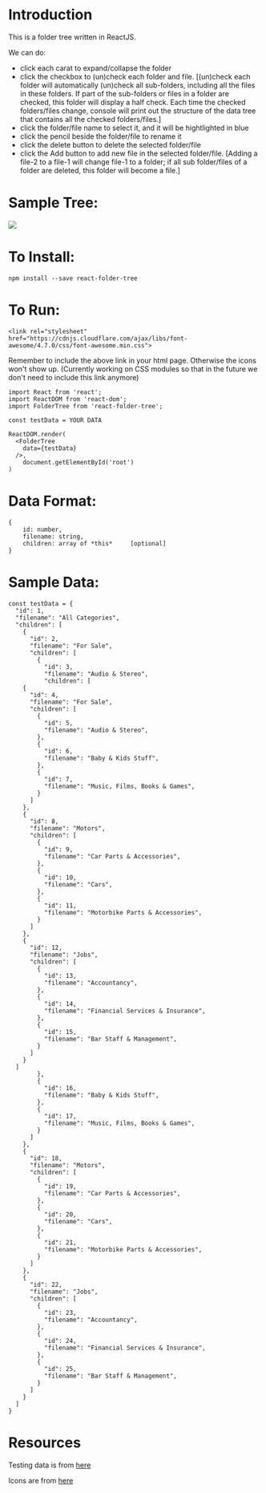 # Introduction  

This is a folder tree written in ReactJS. 

We can do:

- click each carat to expand/collapse the folder
- click the checkbox to (un)check each folder and file. [(un)check each folder will automatically (un)check all sub-folders, including all the files in these folders. If part of the sub-folders or files in a folder are checked, this folder will display a half check. Each time the checked folders/files change, console will print out the structure of the data tree that contains all the checked folders/files.]
- click the folder/file name to select it, and it will be hightlighted in blue
- click the pencil beside the folder/file to rename it
- click the delete button to delete the selected folder/file
- click the Add button to add new file in the selected folder/file. [Adding a file-2 to a file-1 will change file-1 to a folder; if all sub folder/files of a folder are deleted, this folder will become a file.]

# Sample Tree:

![](https://raw.githubusercontent.com/shunjizhan/React-Folder-Tree/add-file-functionality/sample.png?raw=true)


# To Install: 
	npm install --save react-folder-tree

# To Run: 

	<link rel="stylesheet" href="https://cdnjs.cloudflare.com/ajax/libs/font-awesome/4.7.0/css/font-awesome.min.css">

Remember to include the above link in your html page. Otherwise the icons won't show up. (Currently working on CSS modules so that in the future we don't need to include this link anymore)

	import React from 'react';
	import ReactDOM from 'react-dom';
	import FolderTree from 'react-folder-tree';

	const testData = YOUR DATA

	ReactDOM.render(		 	
	  <FolderTree      
	    data={testData}       
	  />,        
		document.getElementById('root')      
	)     

# Data Format:	

	{				 
		id: number,    			
		filename: string,	     		
		children: array of *this*	  [optional]    				
	}		

# Sample Data:

	const testData = {
	  "id": 1,
	  "filename": "All Categories",
	  "children": [
	    {
	      "id": 2,
	      "filename": "For Sale",
	      "children": [
	        {
	          "id": 3,
	          "filename": "Audio & Stereo",
	          "children": [
	    {
	      "id": 4,
	      "filename": "For Sale",
	      "children": [
	        {
	          "id": 5,
	          "filename": "Audio & Stereo",
	        },
	        {
	          "id": 6,
	          "filename": "Baby & Kids Stuff",
	        },
	        {
	          "id": 7,
	          "filename": "Music, Films, Books & Games",
	        }
	      ]
	    },
	    {
	      "id": 8,
	      "filename": "Motors",
	      "children": [
	        {
	          "id": 9,
	          "filename": "Car Parts & Accessories",
	        },
	        {
	          "id": 10,
	          "filename": "Cars",
	        },
	        {
	          "id": 11,
	          "filename": "Motorbike Parts & Accessories",
	        }
	      ]
	    },
	    {
	      "id": 12,
	      "filename": "Jobs",
	      "children": [
	        {
	          "id": 13,
	          "filename": "Accountancy",
	        },
	        {
	          "id": 14,
	          "filename": "Financial Services & Insurance",
	        },
	        {
	          "id": 15,
	          "filename": "Bar Staff & Management", 
	        }
	      ]
	    }
	  ]
	        },
	        {
	          "id": 16,
	          "filename": "Baby & Kids Stuff",
	        },
	        {
	          "id": 17,
	          "filename": "Music, Films, Books & Games",
	        }
	      ]
	    },
	    {
	      "id": 18,
	      "filename": "Motors",
	      "children": [
	        {
	          "id": 19,
	          "filename": "Car Parts & Accessories",
	        },
	        {
	          "id": 20,
	          "filename": "Cars",
	        },
	        {
	          "id": 21,
	          "filename": "Motorbike Parts & Accessories",
	        }
	      ]
	    },
	    {
	      "id": 22,
	      "filename": "Jobs",
	      "children": [
	        {
	          "id": 23,
	          "filename": "Accountancy",
	        },
	        {
	          "id": 24,
	          "filename": "Financial Services & Insurance",
	        },
	        {
	          "id": 25,
	          "filename": "Bar Staff & Management", 
	        }
	      ]
	    }
	  ]
	}

# Resources

Testing data is from [here](http://codepen.io/anon/pen/Ftkln?editors=0010)

Icons are from [here](https://www.npmjs.com/package/react-fontawesome)